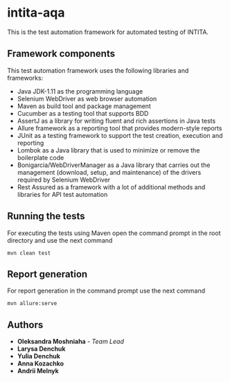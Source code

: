 # intita-aqa

This is the test automation framework for automated testing of INTITA.

## Framework components 

This test automation framework uses the following libraries and frameworks:
- Java JDK-1.11 as the programming language
- Selenium WebDriver as web browser automation
- Maven as build tool and package management
- Cucumber as a testing tool that supports BDD
- AssertJ as a library for writing fluent and rich assertions in Java tests
- Allure framework as a reporting tool that provides modern-style reports
- JUnit as a testing framework to support the test creation, execution and reporting
- Lombok as a Java library that is used to minimize or remove the boilerplate code
- Bonigarcia/WebDriverManager as a Java library that carries out the management (download, setup, 
and maintenance) of the drivers required by Selenium WebDriver
- Rest Assured as a framework with a lot of additional methods and libraries for API test automation

## Running the tests

For executing the tests using Maven open the command prompt in the root directory and use the next command

```
mvn clean test
```

## Report generation

For report generation in the command prompt use the next command

```
mvn allure:serve
```


## Authors

* **Oleksandra Moshniaha** - *Team Lead* 
* **Larysa Denchuk**
* **Yulia Denchuk**
* **Anna Kozachko**
* **Andrii Melnyk**




